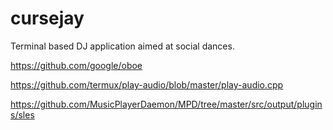 # cursejay
Terminal based DJ application aimed at social dances.

https://github.com/google/oboe

https://github.com/termux/play-audio/blob/master/play-audio.cpp

https://github.com/MusicPlayerDaemon/MPD/tree/master/src/output/plugins/sles
